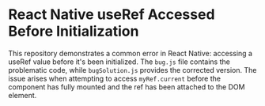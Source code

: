 # React Native useRef Accessed Before Initialization

This repository demonstrates a common error in React Native: accessing a useRef value before it's been initialized.  The `bug.js` file contains the problematic code, while `bugSolution.js` provides the corrected version.  The issue arises when attempting to access `myRef.current` before the component has fully mounted and the ref has been attached to the DOM element.